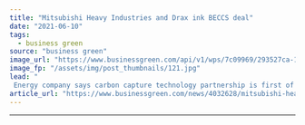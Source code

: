 ```yaml
---
title: "Mitsubishi Heavy Industries and Drax ink BECCS deal"
date: "2021-06-10"
tags: 
  - business green
source: "business green"
image_url: "https://www.businessgreen.com/api/v1/wps/7c09969/293527ca-1e48-4edb-80db-1adc967c5ac5/6/Hosomi-San-photo-small-185x114.jpg"
image_fp: "/assets/img/post_thumbnails/121.jpg"
lead: "
 Energy company says carbon capture technology partnership is first of its kind in the UK ..."
article_url: "https://www.businessgreen.com/news/4032628/mitsubishi-heavy-industries-drax-ink-beccs-deal"
---
```


---
